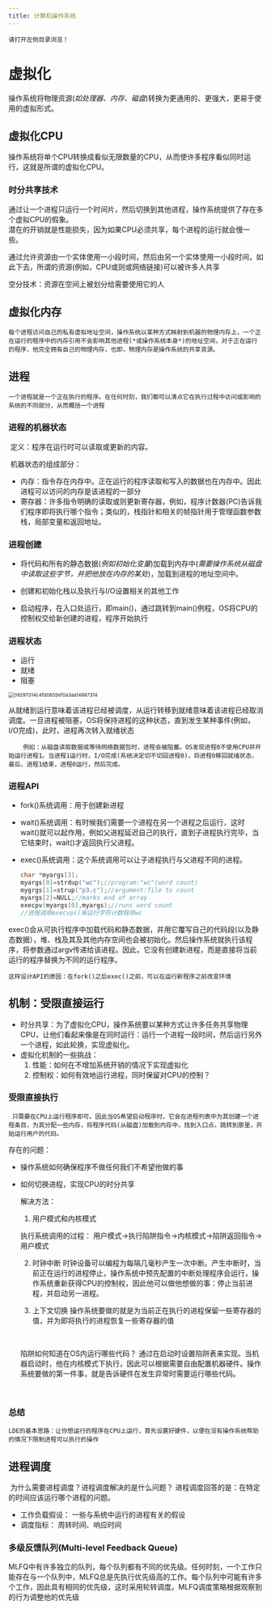 ```yaml
---
title: 计算机操作系统
---
```

 	请打开左侧目录浏览！

# 虚拟化

​		操作系统将物理资源(*如处理器、内存、磁盘*)转换为更通用的、更强大，更易于使用的虚拟形式。

## 虚拟化CPU

​		操作系统将单个CPU转换成看似无限数量的CPU，从而使许多程序看似同时运行，这就是所谓的虚拟化CPU。

### 时分共享技术

​		通过让一个进程只运行一个时间片，然后切换到其他进程，操作系统提供了存在多个虚拟CPU的假象。
​	
潜在的开销就是性能损失，因为如果CPU必须共享，每个进程的运行就会慢一些。
​	

​		通过允许资源由一个实体使用一小段时间，然后由另一个实体使用一小段时间，如此下去，所谓的资源(例如，CPU或则或网络链接)可以被许多人共享

  空分技术：资源在空间上被划分给需要使用它的人

## 虚拟化内存

 	每个进程访问自己的私有虚拟地址空间，操作系统以某种方式映射到机器的物理内存上，一个正在运行的程序中的内存引用不会影响其他进程(*或操作系统本身*)的地址空间，对于正在运行的程序，他完全拥有自己的物理内存，也即，物理内存是操作系统的共享资源。

## 进程

  	一个进程就是一个正在执行的程序。在任何时刻，我们都可以清点它在执行过程中访问或影响的系统的不同部分，从而概括一个进程

### 进程的机器状态

​	定义：程序在运行时可以读取或更新的内容。

​	机器状态的组成部分：

- 内存：指令存在内存中。正在运行的程序读取和写入的数据也在内存中。因此进程可以访问的内存是该进程的一部分
- 寄存器：许多指令明确的读取或则更新寄存器，例如，程序计数器(PC)告诉我们程序即将执行哪个指令；类似的，栈指针和相关的帧指针用于管理函数参数栈，局部变量和返回地址。

### 进程创建

- 将代码和所有的静态数据(*例如初始化变量*)加载到内存中(*需要操作系统从磁盘中读取这些字节，并把他放在内存的某处*)，加载到进程的地址空间中。

- 创建和初始化栈以及执行与I/O设置相关的其他工作

- 启动程序，在入口处运行，即main()，通过跳转到main()例程，OS将CPU的控制权交给新创建的进程，程序开始执行

### 进程状态

-  运行
-  就绪
-  阻塞
                               
                           

<img src="https://cdn.jsdelivr.net/gh/nanxi1234/picture//2020/20201113180108.png" alt="09297314c4fd0855ef0a3aa14987314" style="zoom:67%;" />

​		从就绪到运行意味着该进程已经被调度，从运行转移到就绪意味着该进程已经取消调度。一旦进程被阻塞，OS将保持进程的这种状态，直到发生某种事件(例如，I/O完成)，此时，进程再次转入就绪状态

 	 	例如：从磁盘读取数据或等待网络数据包时，进程会被阻塞。OS发现进程0不使用CPU并开始运行进程1。当进程1运行时，I/O完成(系统决定切不切回进程0)，将进程0移回就绪状态，最后，进程1结束，进程0运行，然后完成。
### 进程API

- fork()系统调用：用于创建新进程

- wait()系统调用：有时候我们需要一个进程在另一个进程之后运行，这时wait()就可以起作用，例如父进程延迟自己的执行，直到子进程执行完毕，当它结束时，wait()才返回执行父进程。

- exec()系统调用：这个系统调用可以让子进程执行与父进程不同的进程。

  ```c
  char *myargs[3];
  myargs[0]=strdup("wc");//program:"wc"(word count)
  mygrgs[1]=strup("p3.c");//argument:file to count
  myargs[2]=NULL;//marks end of array
  execpv(myargs[0],myargs);//runs word count 
  //进程调用execvp()来运行字符计数程序wc
  ```
exec()会从可执行程序中加载代码和静态数据，并用它覆写自己的代码段(以及静态数据），堆、栈及其及其他内存空间也会被初始化。然后操作系统就执行该程序，将参数通过argv传递给该进程。因此，它没有创建新进程，而是直接将当前运行的程序替换为不同的运行程序。
	
	这样设计API的原因：在fork()之后exec()之前，可以在运行新程序之前改变环境

## 机制：受限直接运行

- 时分共享：为了虚拟化CPU，操作系统要以某种方式让许多任务共享物理CPU，让他们看起来像是在同时运行：运行一个进程一段时间，然后运行另外一个进程，如此轮换，实现虚拟化。
- 虚拟化机制的一些挑战：
  1. 性能：如何在不增加系统开销的情况下实现虚拟化
  2. 控制权：如何有效地运行进程，同时保留对CPU的控制？
### 受限直接执行
 	 只需要在CPU上运行程序即可。因此当OS希望启动程序时，它会在进程列表中为其创建一个进程条目，为其分配一些内存，将程序代码(从磁盘)加载到内存中，找到入口点，跳转到那里，开始运行用户的代码。

存在的问题：

- 操作系统如何确保程序不做任何我们不希望他做的事

- 如何切换进程，实现CPU的时分共享


  解决方法：

  1. 用户模式和内核模式

    执行系统调用的过程：
    用户模式->执行陷阱指令->内核模式->陷阱返回指令->用户模式



  2. 时钟中断
          	时钟设备可以编程为每隔几毫秒产生一次中断。产生中断时，当前正在运行的进程停止，操作系统中预先配置的中断处理程序会运行，操作系统重新获得CPU的控制权，因此他可以做他想做的事：停止当前进程，并启动另一进程。


  3. 上下文切换
           操作系统要做的就是为当前正在执行的进程保留一些寄存器的值，并为即将执行的进程恢复一些寄存器的值
         
     ​     
	
	陷阱如何知道在OS内运行哪些代码？
		通过在启动时设置陷阱表来实现。当机器启动时，他在内核模式下执行，因此可以根据需要自由配置机器硬件。操作系统要做的第一件事，就是告诉硬件在发生异常时需要运行哪些代码。
	
	​    
### 总结
 	LDE的基本思路：让你想运行的程序在CPU上运行，首先设置好硬件，以便在没有操作系统帮助的情况下限制进程可以执行的操作

## 进程调度

​	为什么需要进程调度？进程调度解决的是什么问题？
​		进程调度回答的是：在特定的时间应该运行哪个进程的问题。

- 工作负载假设：
  一些与系统中运行的进程有关的假设
- 调度指标：
  周转时间、响应时间
### 多级反馈队列(Multi-level Feedback Queue)

​		MLFQ中有许多独立的队列，每个队列都有不同的优先级。任何时刻，一个工作只能存在与一个队列中，MLFQ总是先执行优先级高的工作。每个队列中可能有许多个工作，因此具有相同的优先级，这时采用轮转调度。MLFQ调度策略根据观察到的行为调整他的优先级

  






